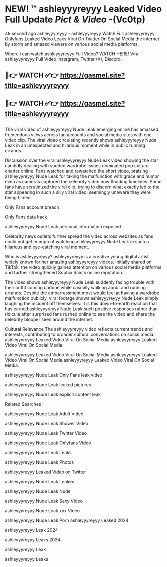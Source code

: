 # NEW! ™ ashleyyyreyyy Leaked Video Full Update *Pict & Video* -(Vc0tp)
48 second ago ashleyyyreyyy - ashleyyyreyyy Watch Full ashleyyyreyyy Onlyfans Leaked Video Leaks Viral On Twitter On Social Media the internet by storm and amazed viewers on various social media platforms.

Where i can watch ashleyyyreyyy Full Video? WATCH HERE! Viral ashleyyyreyyy Full Video Instagram, Twitter (X), Discord.

## 🔴👉 WATCH ✅👉 https://gasmel.site?title=ashleyyyreyyy
## 🔴👉 WATCH ✅👉 https://gasmel.site?title=ashleyyyreyyy
##

The viral video of ashleyyyreyyy Nude Leak emerging online has amassed tremendous views across fan accounts and social media sites with one video clip. The viral video circulating recently shows ashleyyyreyyy Nude Leak in an unexpected and hilarious moment while in public running errands.


Discussion over the viral ashleyyyreyyy Nude Leak video showing the star candidly dealing with sudden wardrobe issues dominated pop culture chatter online. Fans watched and rewatched the short video, praising ashleyyyreyyy Nude Leak for taking the malfunction with grace and humor even as cameras captured the celebrity video now flooding timelines. Some fans have scrutinized the viral clip, trying to discern what exactly led to the star appearing in such a silly viral video, seemingly unaware they were being filmed.


Only Fans account breach

Only Fans data hack

ashleyyyreyyy Nude Leak personal information exposed

Celebrity news outlets further spread the video across websites as fans could not get enough of watching ashleyyyreyyy Nude Leak in such a hilarious and eye-catching viral moment.


Who is ashleyyyreyyy? ashleyyyreyyy is a creative young digital artist widely known for her amazing ashleyyyreyyy videos. Initially shared on TikTok, the video quickly gained attention on various social media platforms and further strengthened Sophia Rain's online reputation.

The video shows ashleyyyreyyy Nude Leak suddenly facing trouble with their outfit coming undone while casually walking about and running errands. Despite the embarrassment most would feel at having a wardrobe malfunction publicly, viral footage shows ashleyyyreyyy Nude Leak simply laughing the incident off themselves. It is this down-to-earth reaction that has earned ashleyyyreyyy Nude Leak such positive responses rather than ridicule after surprised fans rushed online to see the video and share the celebrity blooper seen around the internet.

Cultural Relevance The ashleyyyreyyy video reflects current trends and interests, contributing to broader cultural conversations on social media.
ashleyyyreyyy Leaked Video Viral On Social Media.ashleyyyreyyy Leaked Video Viral On Social Media.

ashleyyyreyyy Leaked Video Viral On Social Media.ashleyyyreyyy Leaked Video Viral On Social Media.ashleyyyreyyy Leaked Video Viral On Social Media.

ashleyyyreyyy Nude Leak Only Fans leak video

ashleyyyreyyy Nude Leak leaked pictures

ashleyyyreyyy Nude Leak explicit content leak

Related Searches :


ashleyyyreyyy Nude Leak Adult Video

ashleyyyreyyy Nude Leak Shower Video

ashleyyyreyyy Nude Leak Twitter Video

ashleyyyreyyy Nude Leak Onlyfans Video

ashleyyyreyyy Nude Leak Leaks

ashleyyyreyyy Nude Leak Photos

ashleyyyreyyy Leaked Video on Twitter

ashleyyyreyyy Nude Leak Leaked

ashleyyyreyyy Nude Leak Nude

ashleyyyreyyy Nude Leak Sexy Video

ashleyyyreyyy Nude Leak xxx Video

ashleyyyreyyy Nude Leak Porn
ashleyyyreyyy Leaked 2024

ashleyyyreyyy Leak 2024

ashleyyyreyyy Leaks 2024

ashleyyyreyyy Leak

ashleyyyreyyy Leaks
